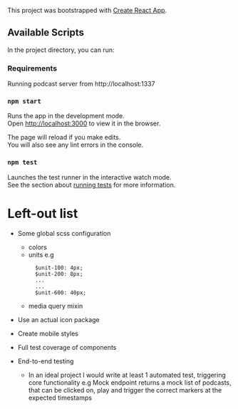 This project was bootstrapped with [Create React App](https://github.com/facebook/create-react-app).

## Available Scripts

In the project directory, you can run:

### Requirements

Running podcast server from http://localhost:1337

### `npm start`

Runs the app in the development mode.<br>
Open [http://localhost:3000](http://localhost:3000) to view it in the browser.

The page will reload if you make edits.<br>
You will also see any lint errors in the console.

### `npm test`

Launches the test runner in the interactive watch mode.<br>
See the section about [running tests](https://facebook.github.io/create-react-app/docs/running-tests) for more information.


# Left-out list

- Some global scss configuration
  - colors
  - units e.g 
    ```
      $unit-100: 4px;
      $unit-200: 8px;
      ...
      ...
      $unit-600: 40px;
    ```
  - media query mixin

- Use an actual icon package
- Create mobile styles
- Full test coverage of components
- End-to-end testing
  - In an ideal project I would write at least 1 automated test, triggering core functionality e.g Mock endpoint returns a mock list of podcasts, that can be clicked on, play and trigger the correct markers at the expected timestamps
